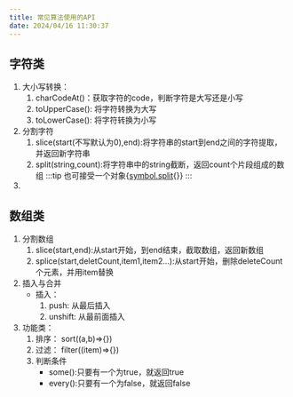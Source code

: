 ```yaml
---
title: 常见算法使用的API
date: 2024/04/16 11:30:37
---
```


## 字符类
1. 大小写转换：
    1. charCodeAt()：获取字符的code，判断字符是大写还是小写
    2. toUpperCase(): 将字符转换为大写
    3. toLowerCase(): 将字符转换为小写
2. 分割字符
    1. slice(start(不写默认为0),end):将字符串的start到end之间的字符提取，并返回新字符串
    2. split(string,count):将字符串中的string截断，返回count个片段组成的数组
        :::tip
        也可接受一个对象{[symbol.split]( str,count ){}}
        ::: 
2. 
## 数组类
1. 分割数组
    1. slice(start,end):从start开始，到end结束，截取数组，返回新数组
    2. splice(start,deletCount,item1,item2...):从start开始，删除deleteCount个元素，并用item替换
2. 插入与合并
    - 插入：
        1. push: 从最后插入
        2. unshift: 从最前面插入
3. 功能类：
    1. 排序：
        sort((a,b)=>{})
    2. 过滤：
        filter((item)=>{})
    3. 判断条件
        - some():只要有一个为true，就返回true
        - every():只要有一个为false，就返回false
